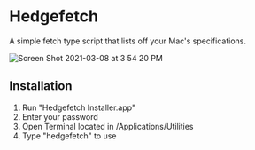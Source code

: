 # Hedgefetch
A simple fetch type script that lists off your Mac's specifications.

![Screen Shot 2021-03-08 at 3 54 20 PM](https://user-images.githubusercontent.com/72932987/110387134-cfe5f980-8026-11eb-90d7-b0c393662a94.png)


## Installation
  1. Run "Hedgefetch Installer.app"
  2. Enter your password
  3. Open Terminal located in /Applications/Utilities
  4. Type "hedgefetch" to use
  


